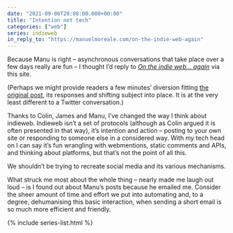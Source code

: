 ```yaml
---
date: "2021-09-06T20:08:00.000+00:00"
title: "Intention not tech"
categories: ["web"]
series: indieweb
in_reply_to: "https://manuelmoreale.com/on-the-indie-web-again"
---
```


Because Manu is right – asynchronous conversations that take place over a few days really are fun – I thought I’d reply to <cite>[On the indie web... again](https://manuelmoreale.com)</cite> via this site.

(Perhaps we might provide readers a few minutes’ diversion fitting [the original post](/paternoster/posts/indieweb-4/), its responses and shifting subject into place. It is at the very least different to a Twitter conversation.)

Thanks to Colin, James and Manu, I’ve changed the way I think about indieweb. Indieweb isn’t a set of protocols (although as Colin argued it is often presented in that way), it’s intention and action – posting to your own site or responding to someone else in a considered way. With _my_ tech head on I can say it’s fun wrangling with webmentions, static comments and APIs, and thinking about platforms, but that’s not the point of all this.

We shouldn’t be trying to recreate social media and its various mechanisms.

What struck me most about the whole thing – nearly made me laugh out loud – is I found out about Manu’s posts because he emailed me. Consider the sheer amount of time and effort we put into automating and, to a degree, dehumanising this basic interaction, when sending a short email is so much more efficient and friendly.

{% include series-list.html %}
